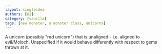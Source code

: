 ```yaml
---
layout: singleidea
authors: [K2]
category: [vanilla]
tags: [new monster, u monster class, unicorns]
---
```

A unicorn (possibly "red unicorn") that is unaligned - i.e. aligned to
evil/Moloch. Unspecified if it would behave differently with respect to gems
thrown at it.
